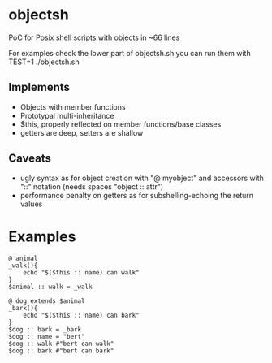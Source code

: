 # objectsh
PoC for Posix shell scripts with objects in ~66 lines

For examples check the lower part of objectsh.sh
you can run them with TEST=1 ./objectsh.sh

## Implements
* Objects with member functions
* Prototypal multi-inheritance
* $this, properly reflected on member functions/base classes
* getters are deep, setters are shallow

## Caveats
* ugly syntax as for object creation with "@ myobject" and accessors with "::" notation (needs spaces "object :: attr")
* performance penalty on getters as for subshelling-echoing the return values

# Examples

```shell
@ animal
_walk(){
	echo "$($this :: name) can walk"
}
$animal :: walk = _walk

@ dog extends $animal
_bark(){
	echo "$($this :: name) can bark"
}
$dog :: bark = _bark
$dog :: name = "bert"
$dog :: walk #"bert can walk"
$dog :: bark #"bert can bark"
```
